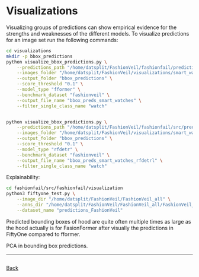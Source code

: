 <!-- Understanding the FashionFail repository:

In `predictions.py` filter out certain ground truth images, map pred to image.
Change load_categories() based on input_images_folder_name. -->

# Visualizations

Visualizing groups of predictions can show empirical evidence for the strengths and weaknesses of the different models.
To visualize predictions for an image set run the following commands:
```bash
cd visualizations
mkdir -p bbox_predictions
python visualize_bbox_predictions.py \
    --predictions_path "/home/datsplit/FashionVeil/fashionfail/predictions_fashionformer_swinb_fashionveil/fashionformer_swin_b_3x-fashionveil.npz" \
    --images_folder "/home/datsplit/FashionVeil/visualizations/smart_watch_images" \
    --output_folder "bbox_predictions" \
    --score_threshold "0.1" \
    --model_type "fformer" \
    --benchmark_dataset "fashionveil" \
    --output_file_name "bbox_preds_smart_watches" \
    --filter_single_class_name "watch"


python visualize_bbox_predictions.py \
    --predictions_path "/home/datsplit/FashionVeil/fashionfail/src/predictions_fashionveil_all_rfdetrl/rfdetr_0.1.npz" \
    --images_folder "/home/datsplit/FashionVeil/visualizations/smart_watch_images" \
    --output_folder "bbox_predictions" \
    --score_threshold "0.1" \
    --model_type "rfdetr" \
    --benchmark_dataset "fashionveil" \
    --output_file_name "bbox_preds_smart_watches_rfdetrl" \
    --filter_single_class_name "watch"
```
Explainability:
```bash
cd fashionfail/src/fashionfail/visualization
python3 fiftyone_test.py \
    --image_dir "/home/datsplit/FashionVeil/FashionVeil_all" \
    --anns_dir "/home/datsplit/FashionVeil/FashionVeil_all/FashionVeil_supercategories.json" \
    --dataset_name "predictions_FashionVeil"
```
Predicted bounding boxes of hood are quite often multiple times as large as the hood actually is for FasionFormer after visually the predictions in FiftyOne compared to fformer.

PCA in bounding box predictions.

---
<div style="display: flex; justify-content: space-between;">

   [Back](03_inference_and_evaluation.md)
</div>